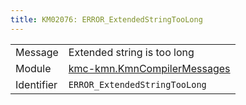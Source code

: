 ```yaml
---
title: KM02076: ERROR_ExtendedStringTooLong
---
```


|            |           |
|------------|---------- |
| Message    | Extended string is too long |
| Module     | [kmc-kmn.KmnCompilerMessages](kmc-kmn.kmncompilermessages) |
| Identifier | `ERROR_ExtendedStringTooLong` |



